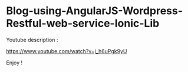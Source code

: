 # Blog-using-AngularJS-Wordpress-Restful-web-service-Ionic-Lib

Youtube description : 

https://www.youtube.com/watch?v=j_h6uPgk9yU

Enjoy !
